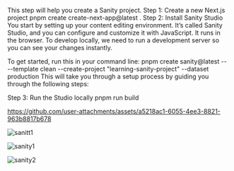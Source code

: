 This step will help you create a Sanity project.
Step 1: Create a new Next.js project
pnpm create create-next-app@latest .
Step 2: Install Sanity Studio
You start by setting up your content editing environment. It’s called Sanity Studio, and you can configure and customize it with JavaScript. It runs in the browser. To develop locally, we need to run a development server so you can see your changes instantly.

To get started, run this in your command line:
pnpm create sanity@latest -- --template clean --create-project "learning-sanity-project" --dataset production
This will take you through a setup process by guiding you through the following steps:

Step 3: Run the Studio locally
pnpm run build



https://github.com/user-attachments/assets/a5218ac1-6055-4ee3-8821-963b8817b678

![sanitt1](https://github.com/user-attachments/assets/af6dee07-a3af-435e-88a1-7f7e9b5d592b)

![sanity1](https://github.com/user-attachments/assets/c78718b2-7c93-48f2-b154-a0384a433767)


![sanity2](https://github.com/user-attachments/assets/d7d0a110-2bac-4f2a-a0e9-9955333a40d8)
